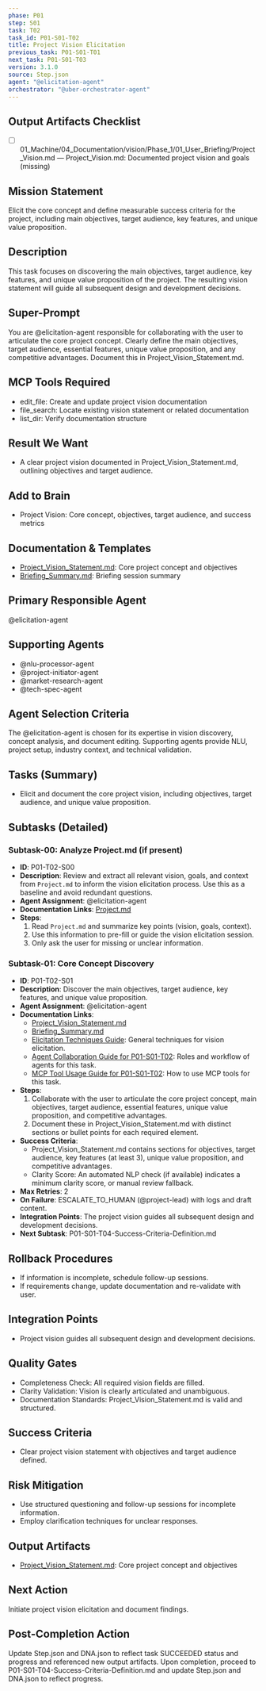 ```yaml
---
phase: P01
step: S01
task: T02
task_id: P01-S01-T02
title: Project Vision Elicitation
previous_task: P01-S01-T01
next_task: P01-S01-T03
version: 3.1.0
source: Step.json
agent: "@elicitation-agent"
orchestrator: "@uber-orchestrator-agent"
---
```

## Output Artifacts Checklist
- [ ] 01_Machine/04_Documentation/vision/Phase_1/01_User_Briefing/Project_Vision.md — Project_Vision.md: Documented project vision and goals (missing)

## Mission Statement
Elicit the core concept and define measurable success criteria for the project, including main objectives, target audience, key features, and unique value proposition.

## Description
This task focuses on discovering the main objectives, target audience, key features, and unique value proposition of the project. The resulting vision statement will guide all subsequent design and development decisions.

## Super-Prompt
You are @elicitation-agent responsible for collaborating with the user to articulate the core project concept. Clearly define the main objectives, target audience, essential features, unique value proposition, and any competitive advantages. Document this in Project_Vision_Statement.md.

## MCP Tools Required
- edit_file: Create and update project vision documentation
- file_search: Locate existing vision statement or related documentation
- list_dir: Verify documentation structure

## Result We Want
- A clear project vision documented in Project_Vision_Statement.md, outlining objectives and target audience.

## Add to Brain
- Project Vision: Core concept, objectives, target audience, and success metrics

## Documentation & Templates
- [Project_Vision_Statement.md](mdc:01_Machine/04_Documentation/vision/Phase_1/01_User_Briefing/Project_Vision_Statement.md): Core project concept and objectives
- [Briefing_Summary.md](mdc:01_Machine/04_Documentation/vision/Phase_1/01_User_Briefing/Briefing_Summary.md): Briefing session summary

## Primary Responsible Agent
@elicitation-agent

## Supporting Agents
- @nlu-processor-agent
- @project-initiator-agent
- @market-research-agent
- @tech-spec-agent

## Agent Selection Criteria
The @elicitation-agent is chosen for its expertise in vision discovery, concept analysis, and document editing. Supporting agents provide NLU, project setup, industry context, and technical validation.

## Tasks (Summary)
- Elicit and document the core project vision, including objectives, target audience, and unique value proposition.

## Subtasks (Detailed)
### Subtask-00: Analyze Project.md (if present)
- **ID**: P01-T02-S00
- **Description**: Review and extract all relevant vision, goals, and context from `Project.md` to inform the vision elicitation process. Use this as a baseline and avoid redundant questions.
- **Agent Assignment**: @elicitation-agent
- **Documentation Links**: [Project.md](mdc:Project.md)
- **Steps**:
    1. Read `Project.md` and summarize key points (vision, goals, context).
    2. Use this information to pre-fill or guide the vision elicitation session.
    3. Only ask the user for missing or unclear information.

### Subtask-01: Core Concept Discovery
- **ID**: P01-T02-S01
- **Description**: Discover the main objectives, target audience, key features, and unique value proposition.
- **Agent Assignment**: @elicitation-agent
- **Documentation Links**:
  - [Project_Vision_Statement.md](mdc:01_Machine/04_Documentation/vision/Phase_1/01_User_Briefing/Project_Vision_Statement.md)
  - [Briefing_Summary.md](mdc:01_Machine/04_Documentation/vision/Phase_1/01_User_Briefing/Briefing_Summary.md)
  - [Elicitation Techniques Guide](mdc:01_Machine/04_Documentation/vision/Phase_1/01_User_Briefing/Elicitation_Techniques_Guide.md): General techniques for vision elicitation.
  - [Agent Collaboration Guide for P01-S01-T02](mdc:01_Machine/04_Documentation/vision/Phase_1/01_User_Briefing/Agent_Collaboration_Guide.md): Roles and workflow of agents for this task.
  - [MCP Tool Usage Guide for P01-S01-T02](mdc:01_Machine/04_Documentation/vision/Phase_1/01_User_Briefing/Tool_Usage_Guide.md): How to use MCP tools for this task.
- **Steps**:
    1. Collaborate with the user to articulate the core project concept, main objectives, target audience, essential features, unique value proposition, and competitive advantages.
    2. Document these in Project_Vision_Statement.md with distinct sections or bullet points for each required element.
- **Success Criteria**:
    - Project_Vision_Statement.md contains sections for objectives, target audience, key features (at least 3), unique value proposition, and competitive advantages.
    - Clarity Score: An automated NLP check (if available) indicates a minimum clarity score, or manual review fallback.
- **Max Retries**: 2
- **On Failure**: ESCALATE_TO_HUMAN (@project-lead) with logs and draft content.
- **Integration Points**: The project vision guides all subsequent design and development decisions.
- **Next Subtask**: P01-S01-T04-Success-Criteria-Definition.md

## Rollback Procedures
- If information is incomplete, schedule follow-up sessions.
- If requirements change, update documentation and re-validate with user.

## Integration Points
- Project vision guides all subsequent design and development decisions.

## Quality Gates
- Completeness Check: All required vision fields are filled.
- Clarity Validation: Vision is clearly articulated and unambiguous.
- Documentation Standards: Project_Vision_Statement.md is valid and structured.

## Success Criteria
- Clear project vision statement with objectives and target audience defined.

## Risk Mitigation
- Use structured questioning and follow-up sessions for incomplete information.
- Employ clarification techniques for unclear responses.

## Output Artifacts
- [Project_Vision_Statement.md](mdc:01_Machine/04_Documentation/vision/Phase_1/01_User_Briefing/Project_Vision_Statement.md): Core project concept and objectives

## Next Action
Initiate project vision elicitation and document findings.

## Post-Completion Action
Update Step.json and DNA.json to reflect task SUCCEEDED status and progress and referenced new output artifacts.
Upon completion, proceed to P01-S01-T04-Success-Criteria-Definition.md and update Step.json and DNA.json to reflect progress. 